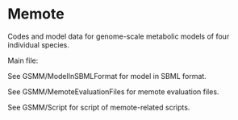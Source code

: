 # Memote
Codes and model data for genome-scale metabolic models of four individual species.

Main file:

See GSMM/ModelInSBMLFormat for model in SBML format.

See GSMM/MemoteEvaluationFiles for memote evaluation files.

See GSMM/Script for script of memote-related scripts.

